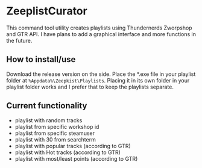 
# ZeeplistCurator
This command tool utility creates playlists using Thundernerds Zworpshop and GTR API. I have plans to add a graphical interface and more functions in the future.

## How to install/use
Download the release version on the side. Place the *.exe file in your playlist folder at `%Appdata%\Zeepkist\Playlists`.
Placing it in its own folder in your playlist folder works and I prefer that to keep the playlists separate.

## Current functionality
- playlist with random tracks
- playlist from specific workshop id
- playlist from specific steamuser
- playlist with 30 from searchterm
- playlist with popular tracks (according to GTR)
- playlist with Hot tracks (according to GTR)
- playlist with most/least points (according to GTR)
